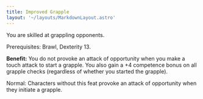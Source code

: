 ```yaml
---
title: Improved Grapple
layout: '~/layouts/MarkdownLayout.astro'
---
```

You are skilled at grappling opponents.

Prerequisites: Brawl, Dexterity 13.

**Benefit:** You do not provoke an attack of opportunity when you make a touch
attack to start a grapple. You also gain a +4 competence bonus on all grapple
checks (regardless of whether you started the grapple).

Normal: Characters without this feat provoke an attack of opportunity when
they initiate a grapple.

